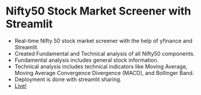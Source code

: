 # Nifty50 Stock Market Screener with **Streamlit**
- Real-time Nifty 50 stock market screener with the help of yfinance and Streamlit.
- Created Fundamental and Technical analysis of all Nifty50 components.
- Fundamental analysis includes general stock information.
- Technical analysis includes technical indicators like Moving Average, Moving Average Convergence Divergence (MACD), and Bollinger Band.
- Deployment is done with streamlit sharing.
- [Live!](https://share.streamlit.io/sumittttttt/nifty-stock-market-screener-streamlit/main/Nifty50Screener.py)
